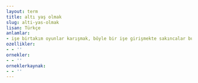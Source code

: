 ```yaml
---
layout: term
title: altı yaş olmak
slug: alti-yas-olmak
lisan: Türkçe
anlamlar:
- işe birtakım oyunlar karışmak, böyle bir işe girişmekte sakıncalar bulunduğu anlaşılmak
ozellikler:
- - ''
ornekler:
- - ''
orneklerkaynak:
- - ''
---
```

